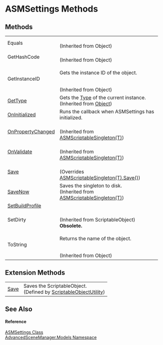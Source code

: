 # ASMSettings Methods




## Methods
<table>
<tr>
<td>Equals</td>
<td><br />(Inherited from Object)</td></tr>
<tr>
<td>GetHashCode</td>
<td><br />(Inherited from Object)</td></tr>
<tr>
<td>GetInstanceID</td>
<td><p>Gets the instance ID of the object.</p><br />(Inherited from Object)</td></tr>
<tr>
<td><a href="https://learn.microsoft.com/dotnet/api/system.object.gettype" target="_blank" rel="noopener noreferrer">GetType</a></td>
<td>Gets the <a href="https://learn.microsoft.com/dotnet/api/system.type" target="_blank" rel="noopener noreferrer">Type</a> of the current instance.<br />(Inherited from <a href="https://learn.microsoft.com/dotnet/api/system.object" target="_blank" rel="noopener noreferrer">Object</a>)</td></tr>
<tr>
<td><a href="M_AdvancedSceneManager_Models_ASMSettings_OnInitialized">OnInitialized</a></td>
<td>Runs the callback when ASMSettings has initialized.</td></tr>
<tr>
<td><a href="M_AdvancedSceneManager_Utility_ASMScriptableSingleton_1_OnPropertyChanged">OnPropertyChanged</a></td>
<td><br />(Inherited from <a href="T_AdvancedSceneManager_Utility_ASMScriptableSingleton_1">ASMScriptableSingleton(T)</a>)</td></tr>
<tr>
<td><a href="M_AdvancedSceneManager_Utility_ASMScriptableSingleton_1_OnValidate">OnValidate</a></td>
<td><br />(Inherited from <a href="T_AdvancedSceneManager_Utility_ASMScriptableSingleton_1">ASMScriptableSingleton(T)</a>)</td></tr>
<tr>
<td><a href="M_AdvancedSceneManager_Models_ASMSettings_Save">Save</a></td>
<td><br />(Overrides <a href="M_AdvancedSceneManager_Utility_ASMScriptableSingleton_1_Save">ASMScriptableSingleton(T).Save()</a>)</td></tr>
<tr>
<td><a href="M_AdvancedSceneManager_Utility_ASMScriptableSingleton_1_SaveNow">SaveNow</a></td>
<td>Saves the singleton to disk.<br />(Inherited from <a href="T_AdvancedSceneManager_Utility_ASMScriptableSingleton_1">ASMScriptableSingleton(T)</a>)</td></tr>
<tr>
<td><a href="M_AdvancedSceneManager_Models_ASMSettings_SetBuildProfile">SetBuildProfile</a></td>
<td> </td></tr>
<tr>
<td>SetDirty</td>
<td><br />(Inherited from ScriptableObject)<br /><strong>Obsolete.</strong></td></tr>
<tr>
<td>ToString</td>
<td><p>Returns the name of the object.</p><br />(Inherited from Object)</td></tr>
</table>

## Extension Methods
<table>
<tr>
<td><a href="M_AdvancedSceneManager_Utility_ScriptableObjectUtility_Save">Save</a></td>
<td>Saves the ScriptableObject.<br />(Defined by <a href="T_AdvancedSceneManager_Utility_ScriptableObjectUtility">ScriptableObjectUtility</a>)</td></tr>
</table>

## See Also


#### Reference
<a href="T_AdvancedSceneManager_Models_ASMSettings">ASMSettings Class</a>  
<a href="N_AdvancedSceneManager_Models">AdvancedSceneManager.Models Namespace</a>  
